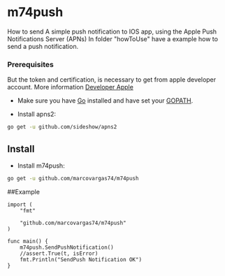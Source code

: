 
# m74push
How to send A simple push notification to IOS app, using the Apple Push Notifications Server (APNs)
In folder "howToUse" have a example how to send a push notification. 

### Prerequisites

But the token and certification, is necessary to get from apple developer account.
More information [Developer Apple](https://developer.apple.com/documentation/usernotifications/setting_up_a_remote_notification_server)

- Make sure you have [Go](https://golang.org/doc/install) installed and have set your [GOPATH](https://golang.org/doc/code.html#GOPATH).

- Install apns2:

```sh
go get -u github.com/sideshow/apns2
```

## Install

- Install m74push:

```sh
go get -u github.com/marcovargas74/m74push
```

##Example

```
import (
	"fmt"

	"github.com/marcovargas74/m74push"
)

func main() {
	m74push.SendPushNotification()
	//assert.True(t, isError)
	fmt.Println("SendPush Notification OK")
}
``` 



